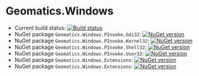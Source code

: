 # Geomatics.Windows

- Current build status: [![Build status](https://ci.appveyor.com/api/projects/status/7mp777y1b2eahr9d?svg=true)](https://ci.appveyor.com/project/geomatics/geomatics-windows)
- NuGet package `Geomatics.Windows.PInvoke.Gdi32`: [![NuGet version](https://badge.fury.io/nu/Geomatics.Windows.PInvoke.Gdi32.svg)](https://badge.fury.io/nu/Geomatics.Windows.PInvoke.Gdi32)
- NuGet package `Geomatics.Windows.PInvoke.Kernel32`: [![NuGet version](https://badge.fury.io/nu/Geomatics.Windows.PInvoke.Kernel32.svg)](https://badge.fury.io/nu/Geomatics.Windows.PInvoke.Kernel32)
- NuGet package `Geomatics.Windows.PInvoke.Shell32`: [![NuGet version](https://badge.fury.io/nu/Geomatics.Windows.PInvoke.Shell32.svg)](https://badge.fury.io/nu/Geomatics.Windows.PInvoke.Shell32)
- NuGet package `Geomatics.Windows.PInvoke.User32`: [![NuGet version](https://badge.fury.io/nu/Geomatics.Windows.PInvoke.User32.svg)](https://badge.fury.io/nu/Geomatics.Windows.PInvoke.User32)
- NuGet package `Geomatics.Windows.Extensions`: [![NuGet version](https://badge.fury.io/nu/Geomatics.Windows.Extensions.svg)](https://badge.fury.io/nu/Geomatics.Windows.Extensions)
- NuGet package `Geomatics.Windows.Extensions`: [![NuGet version](https://badge.fury.io/nu/Geomatics.Windows.Interop.svg)](https://badge.fury.io/nu/Geomatics.Windows.Interop)